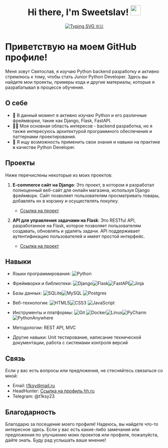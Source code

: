 <h1 align="center">Hi there, I'm Sweetslav! 
<img src="https://github.com/blackcater/blackcater/raw/main/images/Hi.gif" height="32"/></h1>
<p align="center">
  <a href="https://git.io/typing-svg"><img src="https://readme-typing-svg.demolab.com?font=&duration=3000&pause=500&color=000000&center=true&vCenter=true&multiline=true&random=false&width=550&lines=Python+backend+developer+from+Saint-Petersburg" alt="Typing SVG 🇷🇺" /></a>
</p>

# Приветствую на моем GitHub профиле!

Меня зовут Святослав, я изучаю Python backend разработку и активно стремлюсь к тому, чтобы стать Junior Python Developer. 
Здесь вы найдете мои проекты, примеры кода и другие материалы, которые я разрабатывал в процессе обучения.

## О себе

- 🌱 В данный момент я активно изучаю Python и его различные фреймворки, такие как Django, Flask, FastAPI.
- 👨‍💻 Моя основная область интересов - backend разработка, но я также интересуюсь архитектурой программного обеспечения и паттернами проектирования.
- 💼 Я ищу возможность применить свои знания и навыки на практике в качестве Python Developer.

## Проекты

Ниже перечислены некоторые из моих проектов:

1. **E-commerce сайт на Django**: Это проект, в котором я разработал полноценный веб-сайт для онлайн магазина, используя Django фреймворк. Сайт позволяет пользователям просматривать товары, добавлять их в корзину и осуществлять покупку.
   - [Ссылка на проект](https://github.com/sweetslav/e-commerce-django)

2. **API для управления задачами на Flask**: Это RESTful API, разработанное на Flask, которое позволяет пользователям создавать, обновлять и удалять задачи. API поддерживает аутентификацию пользователей и имеет простой интерфейс.
   - [Ссылка на проект](https://github.com/sweetslav/task-manager-api)

## Навыки
- Языки программирования: ![Python](https://img.shields.io/badge/python-3670A0?style=for-the-badge&logo=python&logoColor=ffdd54)
  
- Фреймворки и библиотеки: ![Django](https://img.shields.io/badge/django-%23092E20.svg?style=for-the-badge&logo=django&logoColor=white)![Flask](https://img.shields.io/badge/flask-%23000.svg?style=for-the-badge&logo=flask&logoColor=white)![FastAPI](https://img.shields.io/badge/FastAPI-005571?style=for-the-badge&logo=fastapi)![Jinja](https://img.shields.io/badge/jinja-white.svg?style=for-the-badge&logo=jinja&logoColor=black)

- Базы данных: ![SQLite](https://img.shields.io/badge/sqlite-%2307405e.svg?style=for-the-badge&logo=sqlite&logoColor=white)![MySQL](https://img.shields.io/badge/mysql-4479A1.svg?style=for-the-badge&logo=mysql&logoColor=white)
![Postgres](https://img.shields.io/badge/postgres-%23316192.svg?style=for-the-badge&logo=postgresql&logoColor=white)

- Веб-технологии: ![HTML5](https://img.shields.io/badge/html5-%23E34F26.svg?style=for-the-badge&logo=html5&logoColor=white)![CSS3](https://img.shields.io/badge/css3-%231572B6.svg?style=for-the-badge&logo=css3&logoColor=white)
![JavaScript](https://img.shields.io/badge/javascript-%23323330.svg?style=for-the-badge&logo=javascript&logoColor=%23F7DF1E)

- Инструменты и платформы: ![Git](https://img.shields.io/badge/git-%23F05033.svg?style=for-the-badge&logo=git&logoColor=white)
![Docker](https://img.shields.io/badge/docker-%230db7ed.svg?style=for-the-badge&logo=docker&logoColor=white)![Linux](https://img.shields.io/badge/Linux-FCC624?style=for-the-badge&logo=linux&logoColor=black)![PyCharm](https://img.shields.io/badge/pycharm-143?style=for-the-badge&logo=pycharm&logoColor=black&color=black&labelColor=green)![PythonAnywhere](https://img.shields.io/badge/pythonanywhere-%232F9FD7.svg?style=for-the-badge&logo=pythonanywhere&logoColor=151515)

- Методологии: REST API, MVC

- Другие навыки: Unit тестирование, написание технической документации, работа с системами контроля версий

## Связь

Если у вас есть вопросы или предложения, не стесняйтесь связаться со мной:
- Email: t1ksy@mail.ru
- HeadHunter: [Ссылка на профиль hh.ru](https://spb.hh.ru/resume/f6aa7f42ff0d2e25f50039ed1f796f684e3743?hhtmFrom=resume_list)
- Telegram: @t1ksy23

## Благодарность

Благодарю за посещение моего профиля! Надеюсь, вы найдете что-то интересное здесь. Если у вас есть какие-либо замечания или предложения по улучшению моих проектов или профиля, пожалуйста, дайте знать. Буду рад услышать ваше мнение!
